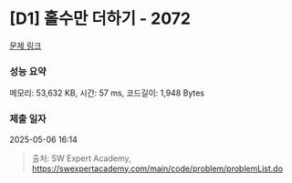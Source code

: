 # [D1] 홀수만 더하기 - 2072 

[문제 링크](https://swexpertacademy.com/main/code/problem/problemDetail.do?contestProbId=AV5QSEhaA5sDFAUq) 

### 성능 요약

메모리: 53,632 KB, 시간: 57 ms, 코드길이: 1,948 Bytes

### 제출 일자

2025-05-06 16:14



> 출처: SW Expert Academy, https://swexpertacademy.com/main/code/problem/problemList.do